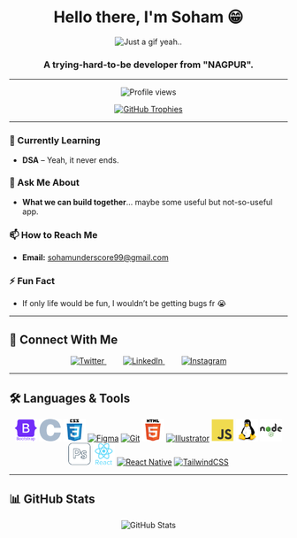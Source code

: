 <h1 align="center">Hello there, I'm Soham 😁</h1>

<div align="center">
  <img src="https://media.giphy.com/media/v1.Y2lkPTc5MGI3NjExcmU2cHhjZTF1OW90OGZyMXh1MGRkM2Npc3ExNnFrYmxnb2U2czBsZSZlcD12MV9naWZzX3NlYXJjaCZjdD1n/101DNxoBTatF16/giphy.gif" alt="Just a gif yeah.." width="400"/>
</div>

<h3 align="center">A trying-hard-to-be developer from "NAGPUR".</h3>

---

<p align="center">
  <img src="https://komarev.com/ghpvc/?username=soham-khedkar&label=Profile%20Views&color=0e75b6&style=flat" alt="Profile views"/>
</p>

<p align="center">
  <a href="https://github.com/ryo-ma/github-profile-trophy">
    <img src="https://github-profile-trophy.vercel.app/?username=soham-khedkar&theme=gruvbox&margin-w=15&margin-h=15" alt="GitHub Trophies"/>
  </a>
</p>

---

### 🌱 Currently Learning
- **DSA** – Yeah, it never ends.

### 💬 Ask Me About
- **What we can build together**... maybe some useful but not-so-useful app.

### 📫 How to Reach Me
- **Email:** sohamunderscore99@gmail.com

### ⚡ Fun Fact
- If only life would be fun, I wouldn’t be getting bugs fr 😭

---

## 🤝 Connect With Me
<p align="center">
   <a href="https://twitter.com/sohamkhedkar" style="margin: 0 15px;">
    <img src="https://raw.githubusercontent.com/rahuldkjain/github-profile-readme-generator/master/src/images/icons/Social/twitter.svg" width="40" height="40" alt="Twitter"/>
  </a>
  <a href="https://linkedin.com/in/soham-khedkar" style="margin: 0 15px;">
    <img src="https://raw.githubusercontent.com/rahuldkjain/github-profile-readme-generator/master/src/images/icons/Social/linked-in-alt.svg" width="40" height="40" alt="LinkedIn"/>
  </a>
  <a href="https://instagram.com/not_so.humble" style="margin: 0 15px;">
    <img src="https://raw.githubusercontent.com/rahuldkjain/github-profile-readme-generator/master/src/images/icons/Social/instagram.svg" width="40" height="40" alt="Instagram"/>
  </a>
</p>

---

## 🛠 Languages & Tools
<p align="center">
  <a href="https://getbootstrap.com"><img src="https://raw.githubusercontent.com/devicons/devicon/master/icons/bootstrap/bootstrap-plain-wordmark.svg" width="40" height="40" alt="Bootstrap"/></a>
  <a href="https://www.cprogramming.com/"><img src="https://raw.githubusercontent.com/devicons/devicon/master/icons/c/c-original.svg" width="40" height="40" alt="C"/></a>
  <a href="https://www.w3schools.com/css/"><img src="https://raw.githubusercontent.com/devicons/devicon/master/icons/css3/css3-original-wordmark.svg" width="40" height="40" alt="CSS3"/></a>
  <a href="https://www.figma.com/"><img src="https://www.vectorlogo.zone/logos/figma/figma-icon.svg" width="40" height="40" alt="Figma"/></a>
  <a href="https://git-scm.com/"><img src="https://www.vectorlogo.zone/logos/git-scm/git-scm-icon.svg" width="40" height="40" alt="Git"/></a>
  <a href="https://www.w3.org/html/"><img src="https://raw.githubusercontent.com/devicons/devicon/master/icons/html5/html5-original-wordmark.svg" width="40" height="40" alt="HTML5"/></a>
  <a href="https://www.adobe.com/in/products/illustrator.html"><img src="https://www.vectorlogo.zone/logos/adobe_illustrator/adobe_illustrator-icon.svg" width="40" height="40" alt="Illustrator"/></a>
  <a href="https://developer.mozilla.org/en-US/docs/Web/JavaScript"><img src="https://raw.githubusercontent.com/devicons/devicon/master/icons/javascript/javascript-original.svg" width="40" height="40" alt="JavaScript"/></a>
  <a href="https://www.linux.org/"><img src="https://raw.githubusercontent.com/devicons/devicon/master/icons/linux/linux-original.svg" width="40" height="40" alt="Linux"/></a>
  <a href="https://nodejs.org"><img src="https://raw.githubusercontent.com/devicons/devicon/master/icons/nodejs/nodejs-original-wordmark.svg" width="40" height="40" alt="Node.js"/></a>
  <a href="https://www.photoshop.com/en"><img src="https://raw.githubusercontent.com/devicons/devicon/master/icons/photoshop/photoshop-line.svg" width="40" height="40" alt="Photoshop"/></a>
  <a href="https://reactjs.org/"><img src="https://raw.githubusercontent.com/devicons/devicon/master/icons/react/react-original-wordmark.svg" width="40" height="40" alt="React"/></a>
  <a href="https://reactnative.dev/"><img src="https://reactnative.dev/img/header_logo.svg" width="40" height="40" alt="React Native"/></a>
  <a href="https://tailwindcss.com/"><img src="https://www.vectorlogo.zone/logos/tailwindcss/tailwindcss-icon.svg" width="40" height="40" alt="TailwindCSS"/></a>
</p>

---

## 📊 GitHub Stats
<p align="center">
  <img src="https://github-readme-stats.vercel.app/api?username=soham-khedkar&show_icons=true&theme=radical" alt="GitHub Stats" height="180"/>
</p>
